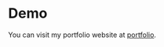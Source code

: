 # Demo

You can visit my portfolio website at [portfolio](https://abhinavvashisht.github.io/portfolio/).
